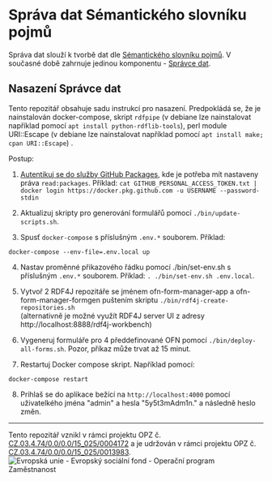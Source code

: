 # Správa dat Sémantického slovníku pojmů

Správa dat slouží k tvorbě dat dle [Sémantického slovníku pojmů](https://xn--slovnk-7va.gov.cz/). V současné době zahrnuje jedinou komponentu - [Správce dat](https://github.com/opendata-mvcr/ofn-record-manager).

## Nasazení Správce dat

Tento repozitář obsahuje sadu instrukcí pro nasazení. Predpokládá se, že je nainstalován docker-compose, skript `rdfpipe` (v debiane lze nainstalovat například pomocí `apt install python-rdflib-tools`), perl module URI::Escape (v debiane lze nainstalovat například pomocí `apt install make; cpan URI::Escape`) .

Postup:

1. [Autentikuj se do služby GitHub Packages](https://docs.github.com/en/packages/working-with-a-github-packages-registry/working-with-the-docker-registry#authenticating-to-github-packages), 
   kde je potřeba mít nastaveny práva `read:packages`. Příklad: 
`cat GITHUB_PERSONAL_ACCESS_TOKEN.txt | docker login https://docker.pkg.github.com -u USERNAME --password-stdin`

2. Aktualizuj skripty pro generování formulářů pomocí `./bin/update-scripts.sh`.


3. Spusť `docker-compose` s příslušným `.env.*` souborem. Příklad:

```
docker-compose --env-file=.env.local up
```

4. Nastav proměnné přikazového řádku pomocí ./bin/set-env.sh s příslušným `.env.*` souborem. Příklad:
`. ./bin/set-env.sh .env.local`.

5. Vytvoř 2 RDF4J repozitáře se jménem ofn-form-manager-app a ofn-form-manager-formgen puštením skriptu 
   `./bin/rdf4j-create-repositories.sh`  
   (alternativně je možné využít RDF4J server UI z adresy http://localhost:8888/rdf4j-workbench)

6. Vygeneruj formuláře pro 4 předdefinované OFN pomocí `./bin/deploy-all-forms.sh`. Pozor, příkaz může trvat až 15 minut. 

7. Restartuj Docker compose skript. Například pomocí:
```
docker-compose restart
```

8. Prihlaš se do aplikace bežící na `http://localhost:4000` pomocí uživatelkého jména "admin" a hesla "5y5t3mAdm1n." 
   a následně heslo změn.


-----

Tento repozitář vznikl v rámci projektu OPZ č. [CZ.03.4.74/0.0/0.0/15_025/0004172](https://esf2014.esfcr.cz/PublicPortal/Views/Projekty/Public/ProjektDetailPublicPage.aspx?action=get&datovySkladId=7CCECB36-FB27-4B75-9F6B-6892D2107FD8) a je udržován v rámci projektu OPZ č. [CZ.03.4.74/0.0/0.0/15_025/0013983](https://esf2014.esfcr.cz/PublicPortal/Views/Projekty/Public/ProjektDetailPublicPage.aspx?action=get&datovySkladId=F5E162B2-15EC-4BBE-9ABD-066388F3D412).
![Evropská unie - Evropský sociální fond - Operační program Zaměstnanost](https://data.gov.cz/images/ozp_logo_cz.jpg)
